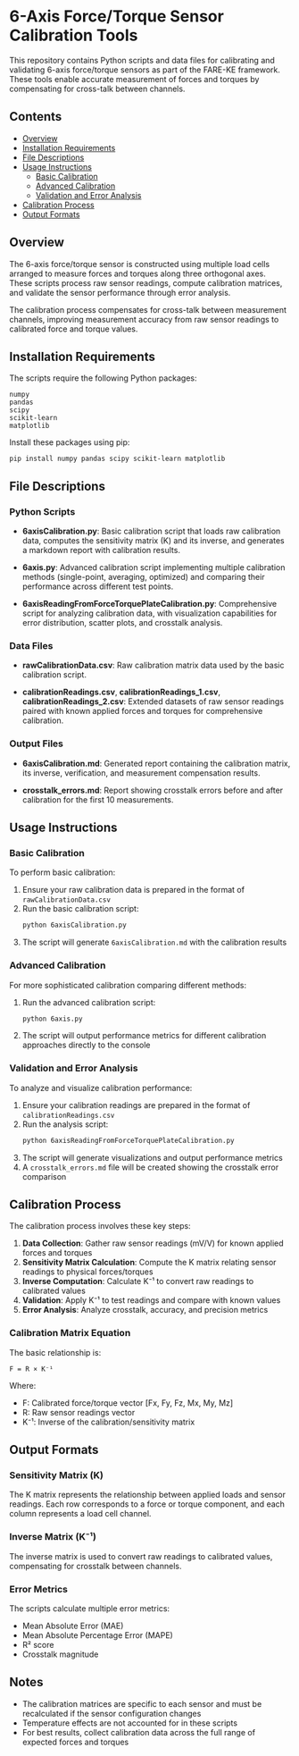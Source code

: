 # 6-Axis Force/Torque Sensor Calibration Tools

This repository contains Python scripts and data files for calibrating and validating 6-axis force/torque sensors as part of the FARE-KE framework. These tools enable accurate measurement of forces and torques by compensating for cross-talk between channels.

## Contents

- [Overview](#overview)
- [Installation Requirements](#installation-requirements)
- [File Descriptions](#file-descriptions)
- [Usage Instructions](#usage-instructions)
  - [Basic Calibration](#basic-calibration)
  - [Advanced Calibration](#advanced-calibration)
  - [Validation and Error Analysis](#validation-and-error-analysis)
- [Calibration Process](#calibration-process)
- [Output Formats](#output-formats)

## Overview

The 6-axis force/torque sensor is constructed using multiple load cells arranged to measure forces and torques along three orthogonal axes. These scripts process raw sensor readings, compute calibration matrices, and validate the sensor performance through error analysis.

The calibration process compensates for cross-talk between measurement channels, improving measurement accuracy from raw sensor readings to calibrated force and torque values.

## Installation Requirements

The scripts require the following Python packages:
```
numpy
pandas
scipy
scikit-learn
matplotlib
```

Install these packages using pip:
```
pip install numpy pandas scipy scikit-learn matplotlib
```

## File Descriptions

### Python Scripts

- **6axisCalibration.py**: Basic calibration script that loads raw calibration data, computes the sensitivity matrix (K) and its inverse, and generates a markdown report with calibration results.

- **6axis.py**: Advanced calibration script implementing multiple calibration methods (single-point, averaging, optimized) and comparing their performance across different test points.

- **6axisReadingFromForceTorquePlateCalibration.py**: Comprehensive script for analyzing calibration data, with visualization capabilities for error distribution, scatter plots, and crosstalk analysis.

### Data Files

- **rawCalibrationData.csv**: Raw calibration matrix data used by the basic calibration script.

- **calibrationReadings.csv**, **calibrationReadings_1.csv**, **calibrationReadings_2.csv**: Extended datasets of raw sensor readings paired with known applied forces and torques for comprehensive calibration.

### Output Files

- **6axisCalibration.md**: Generated report containing the calibration matrix, its inverse, verification, and measurement compensation results.

- **crosstalk_errors.md**: Report showing crosstalk errors before and after calibration for the first 10 measurements.

## Usage Instructions

### Basic Calibration

To perform basic calibration:

1. Ensure your raw calibration data is prepared in the format of `rawCalibrationData.csv`
2. Run the basic calibration script:
   ```bash
   python 6axisCalibration.py
   ```
3. The script will generate `6axisCalibration.md` with the calibration results

### Advanced Calibration

For more sophisticated calibration comparing different methods:

1. Run the advanced calibration script:
   ```bash
   python 6axis.py
   ```
2. The script will output performance metrics for different calibration approaches directly to the console

### Validation and Error Analysis

To analyze and visualize calibration performance:

1. Ensure your calibration readings are prepared in the format of `calibrationReadings.csv`
2. Run the analysis script:
   ```bash
   python 6axisReadingFromForceTorquePlateCalibration.py
   ```
3. The script will generate visualizations and output performance metrics
4. A `crosstalk_errors.md` file will be created showing the crosstalk error comparison

## Calibration Process

The calibration process involves these key steps:

1. **Data Collection**: Gather raw sensor readings (mV/V) for known applied forces and torques
2. **Sensitivity Matrix Calculation**: Compute the K matrix relating sensor readings to physical forces/torques
3. **Inverse Computation**: Calculate K⁻¹ to convert raw readings to calibrated values
4. **Validation**: Apply K⁻¹ to test readings and compare with known values
5. **Error Analysis**: Analyze crosstalk, accuracy, and precision metrics

### Calibration Matrix Equation

The basic relationship is:
```
F = R × K⁻¹
```
Where:
- F: Calibrated force/torque vector [Fx, Fy, Fz, Mx, My, Mz]
- R: Raw sensor readings vector
- K⁻¹: Inverse of the calibration/sensitivity matrix

## Output Formats

### Sensitivity Matrix (K)

The K matrix represents the relationship between applied loads and sensor readings. Each row corresponds to a force or torque component, and each column represents a load cell channel.

### Inverse Matrix (K⁻¹)

The inverse matrix is used to convert raw readings to calibrated values, compensating for crosstalk between channels.

### Error Metrics

The scripts calculate multiple error metrics:
- Mean Absolute Error (MAE)
- Mean Absolute Percentage Error (MAPE)
- R² score
- Crosstalk magnitude

## Notes

- The calibration matrices are specific to each sensor and must be recalculated if the sensor configuration changes
- Temperature effects are not accounted for in these scripts
- For best results, collect calibration data across the full range of expected forces and torques